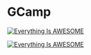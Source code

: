 # GCamp
[![Everything Is AWESOME](img.youtube.com/vi/l9dvRO4mPWM/hqdefault.jpg)](https://youtu.be/l9dvRO4mPWM "Everything Is AWESOME")

[![Everything Is AWESOME](https://yt-embed.herokuapp.com/embed?v=l9dvRO4mPWM)](https://www.youtube.com/watch?v=l9dvRO4mPWM "Everything Is AWESOME")



